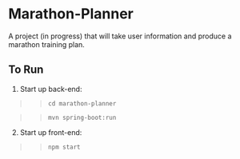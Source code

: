 # Marathon-Planner
A project (in progress) that will take user information and produce a marathon training plan.

## To Run

1.  Start up back-end:

>> `cd marathon-planner`

>> `mvn spring-boot:run`

2. Start up front-end:

>> `npm start`
